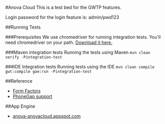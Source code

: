 #Anova Cloud
This is a test bed for the GWTP features. 

Login password for the login feature is: admin/pwd123

##Running Tests

###Prerequisites
We use chromedriver for running integration tests. You'll need chromedriver on your path.
[Download it here.](https://sites.google.com/a/chromium.org/chromedriver/)

###Maven integration tests
Running the tests using Maven
`mvn clean verify -Pintegration-test`

###IDE Integration tests
Running tests using the IDE
`mvn clean compile gwt:compile gae:run -Pintegration-test`

##Reference
* [Form Factors](https://github.com/ArcBees/GWTP/wiki/Form-Factors)
* [PhoneGap support](https://github.com/ArcBees/GWTP/wiki/Phonegap-support)

##App Engine
* [anova-anovacloud.appspot.com](http://anova-anovacloud.appspot.com/)
